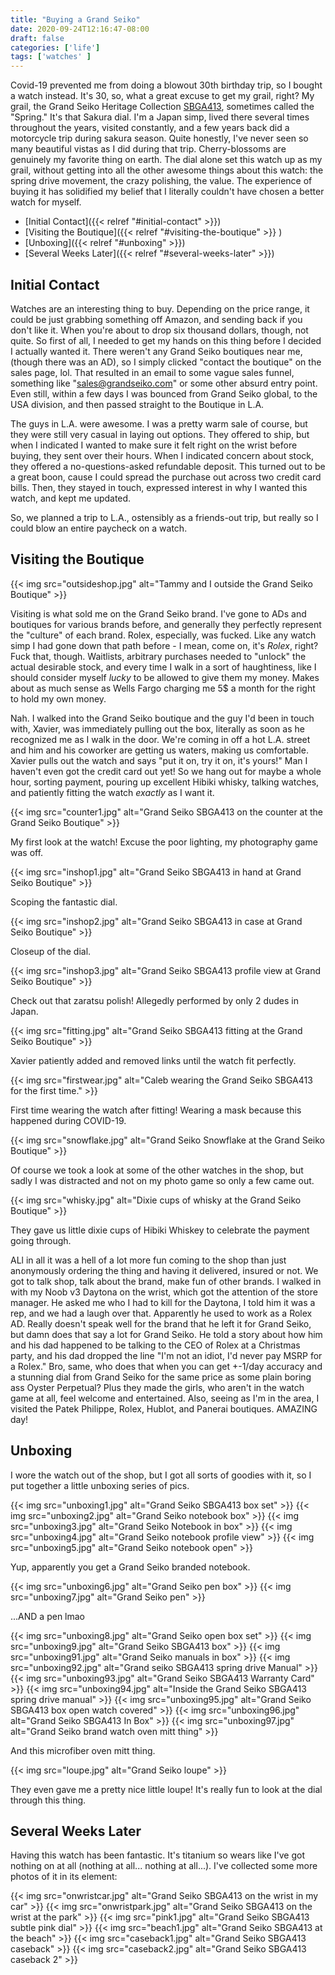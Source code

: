 ```yaml
---
title: "Buying a Grand Seiko"
date: 2020-09-24T12:16:47-08:00
draft: false
categories: ['life']
tags: ['watches' ]
---
```


Covid-19 prevented me from doing a blowout 30th birthday trip, so I bought a watch instead. It's 30, so, what a great excuse
to get my grail, right? My grail, the Grand Seiko Heritage Collection
[SBGA413](https://www.grand-seiko.com/us-en/collections/sbga413g), sometimes called the "Spring." It's that Sakura dial. I'm
a Japan simp, lived there several times throughout the years, visited constantly, and a few years back did a motorcycle trip
during sakura season. Quite honestly, I've never seen so many beautiful vistas as I did during that trip. Cherry-blossoms
are genuinely my favorite thing on earth. The dial alone set this watch up as my grail, without getting into all the other
awesome things about this watch: the spring drive movement, the crazy polishing, the value. The experience of buying it has
solidified my belief that I literally couldn't have chosen a better watch for myself.

* [Initial Contact]({{< relref "#initial-contact" >}})
* [Visiting the Boutique]({{< relref "#visiting-the-boutique" >}} )
* [Unboxing]({{< relref "#unboxing" >}})
* [Several Weeks Later]({{< relref "#several-weeks-later" >}})

## Initial Contact
Watches are an interesting thing to buy. Depending on the price range, it could be just grabbing something off Amazon, and
sending back if you don't like it. When you're about to drop six thousand dollars, though, not quite. So first of all, I
needed to get my hands on this thing before I decided I actually wanted it. There weren't any Grand Seiko boutiques near me,
(though there was an AD), so I simply clicked "contact the boutique" on the sales page, lol. That resulted in an email to some
vague sales funnel, something like "sales@grandseiko.com" or some other absurd entry point. Even still, within a few days I
was bounced from Grand Seiko global, to the USA division, and then passed straight to the Boutique in L.A.

The guys in L.A. were awesome. I was a pretty warm sale of course, but they were still very casual in laying out options.
They offered to ship, but when I indicated I wanted to make sure it felt right on the wrist before buying, they sent
over their hours. When I indicated concern about stock, they offered a no-questions-asked refundable deposit. This turned out to be a great boon, cause I could spread the purchase out across two credit card bills. Then, they stayed in touch, expressed
interest in why I wanted this watch, and kept me updated.

So, we planned a trip to L.A., ostensibly as a friends-out trip, but really so I could blow an entire paycheck on a watch.

## Visiting the Boutique
{{< img src="outsideshop.jpg" alt="Tammy and I outside the Grand Seiko Boutique" >}}

Visiting is what sold me on the Grand Seiko brand. I've gone to ADs and boutiques for various brands before, and generally
they perfectly represent the "culture" of each brand. Rolex, especially, was fucked. Like any watch simp I had gone down that path before - I mean, come on, it's *Rolex*, right? Fuck that, though. Waitlists, arbitrary purchases needed to "unlock" the
actual desirable stock, and every time I walk in a sort of haughtiness, like I should consider myself *lucky* to be allowed
to give them my money. Makes about as much sense as Wells Fargo charging me 5$ a month for the right to hold my own money.

Nah. I walked into the Grand Seiko boutique and the guy I'd been in touch with, Xavier, was immediately pulling out the box,
literally as soon as he recognized me as I walk in the door. We're coming in off a hot L.A. street and him and his coworker
are getting us waters, making us comfortable. Xavier pulls out the watch and says "put it on, try it on, it's yours!" Man
I haven't even got the credit card out yet! So we hang out for maybe a whole hour, sorting payment, pouring up excellent
Hibiki whisky, talking watches, and patiently fitting the watch *exactly* as I want it.

{{< img src="counter1.jpg" alt="Grand Seiko SBGA413 on the counter at the Grand Seiko Boutique" >}}

 My first look at the watch! Excuse the poor lighting, my photography game was off.

{{< img src="inshop1.jpg" alt="Grand Seiko SBGA413 in hand at Grand Seiko Boutique" >}}

Scoping the fantastic dial.

{{< img src="inshop2.jpg" alt="Grand Seiko SBGA413 in case at Grand Seiko Boutique" >}}

Closeup of the dial.

{{< img src="inshop3.jpg" alt="Grand Seiko SBGA413 profile view at Grand Seiko Boutique" >}}

Check out that zaratsu polish! Allegedly performed by only 2 dudes in Japan.

{{< img src="fitting.jpg" alt="Grand Seiko SBGA413 fitting at the Grand Seiko Boutique" >}}

Xavier patiently added and removed links until the watch fit perfectly.

{{< img src="firstwear.jpg" alt="Caleb wearing the Grand Seiko SBGA413 for the first time." >}}

First time wearing the watch after fitting! Wearing a mask because this happened during COVID-19.

{{< img src="snowflake.jpg" alt="Grand Seiko Snowflake at the Grand Seiko Boutique" >}}

Of course we took a look at some of the other watches in the shop, but sadly I was distracted and not on my photo game so
only a few came out.


{{< img src="whisky.jpg" alt="Dixie cups of whisky at the Grand Seiko Boutique" >}}

They gave us little dixie cups of Hibiki Whiskey to celebrate the payment going through.

ALl in all it was a hell of a lot more fun coming to the shop than just anonymously ordering the thing and having it delivered, insured or not.
We got to talk shop, talk about the brand, make fun of other brands. I walked in with my Noob v3 Daytona on the wrist, which
got the attention of the store manager. He asked me who I had to kill for the Daytona, I told him it was a rep, and we had
a laugh over that. Apparently he used to work as a Rolex AD. Really doesn't speak well for the brand that he left it for
Grand Seiko, but damn does that say a lot for Grand Seiko. He told a story about how him and his dad happened to be talking
to the CEO of Rolex at a Christmas party, and his dad dropped the line "I'm not an idiot, I'd never pay MSRP for a Rolex." Bro,
same, who does that when you can get +-1/day accuracy and a stunning dial from Grand Seiko for the same price as some plain
boring ass Oyster Perpetual? Plus they made the girls, who aren't in the watch game at all, feel welcome and entertained.
Also, seeing as I'm in the area, I visited the Patek Philippe, Rolex, Hublot, and Panerai boutiques. AMAZING day!


## Unboxing

I wore the watch out of the shop, but I got all sorts of goodies with it, so I put together a little unboxing series of pics.

{{< img src="unboxing1.jpg" alt="Grand Seiko SBGA413 box set" >}}
{{< img src="unboxing2.jpg" alt="Grand Seiko notebook box" >}}
{{< img src="unboxing3.jpg" alt="Grand Seiko Notebook in box" >}}
{{< img src="unboxing4.jpg" alt="Grand Seiko notebook profile view" >}}
{{< img src="unboxing5.jpg" alt="Grand Seiko notebook open" >}}

Yup, apparently you get a Grand Seiko branded notebook.

{{< img src="unboxing6.jpg" alt="Grand Seiko pen box" >}}
{{< img src="unboxing7.jpg" alt="Grand Seiko pen" >}}

...AND a pen lmao

{{< img src="unboxing8.jpg" alt="Grand Seiko open box set" >}}
{{< img src="unboxing9.jpg" alt="Grand Seiko SBGA413 box" >}}
{{< img src="unboxing91.jpg" alt="Grand Seiko manuals in box" >}}
{{< img src="unboxing92.jpg" alt="Grand seiko SBGA413 spring drive Manual" >}}
{{< img src="unboxing93.jpg" alt="Grand Seiko SBGA413 Warranty Card" >}}
{{< img src="unboxing94.jpg" alt="Inside the Grand Seiko SBGA413 spring drive manual" >}}
{{< img src="unboxing95.jpg" alt="Grand Seiko SBGA413 box open watch covered" >}}
{{< img src="unboxing96.jpg" alt="Grand Seiko SBGA413 In Box" >}}
{{< img src="unboxing97.jpg" alt="Grand Seiko brand watch oven mitt thing" >}}

And this microfiber oven mitt thing.

{{< img src="loupe.jpg" alt="Grand Seiko loupe" >}}


They even gave me a pretty nice little loupe! It's really fun to look at the dial through this thing.

## Several Weeks Later

Having this watch has been fantastic. It's titanium so wears like I've got nothing on at all (nothing at all... nothing at all...). I've collected some more photos of it in its element:


{{< img src="onwristcar.jpg" alt="Grand Seiko SBGA413 on the wrist in my car" >}}
{{< img src="onwristpark.jpg" alt="Grand Seiko SBGA413 on the wrist at the park" >}}
{{< img src="pink1.jpg" alt="Grand Seiko SBGA413 subtle pink dial" >}}
{{< img src="beach1.jpg" alt="Grand Seiko SBGA413 at the beach" >}}
{{< img src="caseback1.jpg" alt="Grand Seiko SBGA413 caseback" >}}
{{< img src="caseback2.jpg" alt="Grand Seiko SBGA413 caseback 2" >}}
